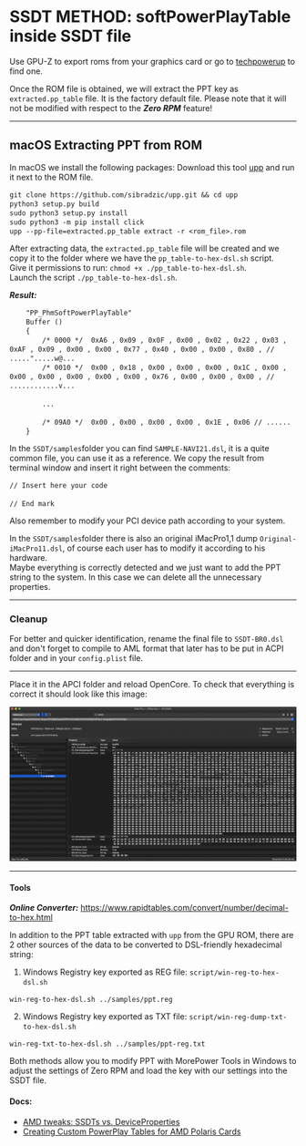 # SSDT METHOD: softPowerPlayTable inside SSDT file

Use GPU-Z to export roms from your graphics card or go to [techpowerup](https://www.techpowerup.com/gpu-specs/) to find one.

Once the ROM file is obtained, we will extract the PPT key as `extracted.pp_table` file. It is the factory default file. Please note that it will not be modified with respect to the ***Zero RPM*** feature!

----

## macOS Extracting PPT from ROM
In macOS we install the following packages:
Download this tool [upp](https://github.com/sibradzic/upp) and run it next to the ROM file.

```shell
git clone https://github.com/sibradzic/upp.git && cd upp
python3 setup.py build
sudo python3 setup.py install
sudo python3 -m pip install click
upp --pp-file=extracted.pp_table extract -r <rom_file>.rom
```

After extracting data, the `extracted.pp_table` file will be created and we copy it to the folder where we have the `pp_table-to-hex-dsl.sh` script.\
Give it permissions to run: `chmod +x ./pp_table-to-hex-dsl.sh`.\
Launch the script `./pp_table-to-hex-dsl.sh`.

***Result:***
```text
	"PP_PhmSoftPowerPlayTable"
	Buffer ()
	{
		/* 0000 */  0xA6 , 0x09 , 0x0F , 0x00 , 0x02 , 0x22 , 0x03 , 0xAF , 0x09 , 0x00 , 0x00 , 0x77 , 0x40 , 0x00 , 0x00 , 0x80 , // .....".....w@...
		/* 0010 */  0x00 , 0x18 , 0x00 , 0x00 , 0x00 , 0x1C , 0x00 , 0x00 , 0x00 , 0x00 , 0x00 , 0x00 , 0x76 , 0x00 , 0x00 , 0x00 , // ............v...

		...

		/* 09A0 */  0x00 , 0x00 , 0x00 , 0x00 , 0x1E , 0x06 // ......
	}
```

In the `SSDT/samples`folder you can find `SAMPLE-NAVI21.dsl`, it is a quite common file, you can use it as a reference.
We copy the result from terminal window and insert it right between the comments:

```
// Insert here your code

// End mark
```

Also remember to modify your PCI device path according to your system.

In the `SSDT/samples`folder there is also an original iMacPro1,1 dump `Original-iMacPro11.dsl`, of course each user has to modify it according to his hardware.\
Maybe everything is correctly detected and we just want to add the PPT string to the system. In this case we can delete all the unnecessary properties.

---

### Cleanup

For better and quicker identification, rename the final file to `SSDT-BR0.dsl` and don't forget to compile to AML format that later has to be put in ACPI folder and in your `config.plist` file.

---

Place it in the APCI folder and reload OpenCore. To check that everything is correct it should look like this image:

![ioreg](./iorex_pp_ppt.png)

---

#### Tools

***Online Converter:*** https://www.rapidtables.com/convert/number/decimal-to-hex.html

In addition to the PPT table extracted with `upp` from the GPU ROM, there are 2 other sources of the data to be converted to DSL-friendly hexadecimal string:

1. Windows Registry key exported as REG file: `script/win-reg-to-hex-dsl.sh`
```
win-reg-to-hex-dsl.sh ../samples/ppt.reg
```

2. Windows Registry key exported as TXT file: `script/win-reg-dump-txt-to-hex-dsl.sh`
```
win-reg-txt-to-hex-dsl.sh ../samples/ppt-reg.txt
```

Both methods allow you to modify PPT with MorePower Tools in Windows to adjust the settings of Zero RPM and load the key with our settings into the SSDT file.

#### Docs:

   * [AMD tweaks: SSDTs vs. DeviceProperties](https://github.com/5T33Z0/OC-Little-Translated/tree/main/11_Graphics/GPU/AMD_Radeon_Tweaks#method-2-selecting-specific-amd-framebuffers-via-deviceproperties)
   * [Creating Custom PowerPlay Tables for AMD Polaris Cards](https://github.com/5T33Z0/OC-Little-Translated/blob/main/11_Graphics/GPU/AMD_Radeon_Tweaks/Polaris_PowerPlay_Tables.md)
